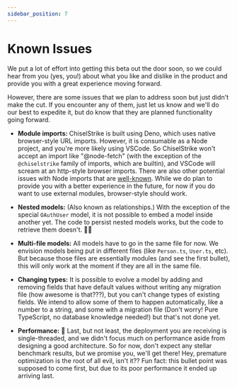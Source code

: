 ```yaml
---
sidebar_position: 7
---
```

# Known Issues

We put a lot of effort into getting this beta out the door soon, so we could
hear from you (yes, you!) about what you like and dislike in the product and
provide you with a great experience moving forward.

However, there are some issues that we plan to address soon but just didn't
make the cut. If you encounter any of them, just let us know and we'll do our
best to expedite it, but do know that they are planned functionality going forward.

* **Module imports:** ChiselStrike is built using Deno, which uses native browser-style URL
imports. However, it is consumable as a Node project, and you're more likely using VSCode.
So ChiselStrike won't accept an import like "@node-fetch" (with the exception of the `@chiselstrike`
family of imports, which are builtin), and VSCode will scream at an http-style browser imports.
There are also other potential issues with Node imports that are [well-known](https://deno.land/manual@v1.16.3/npm_nodejs/compatibility_mode).
While we do plan to provide you with a better experience in the future, for now if you do
want to use external modules, browser-style should work.

* **Nested models:** (Also known as relationships.) With the exception of the special `OAuthUser`
model, it is not possible to embed a model inside another yet. The code to persist nested models
works, but the code to retrieve them doesn't. 🤷‍♂️

* **Multi-file models:** All models have to go in the same file for now. We envision models
being put in different files (like `Person.ts`, `User.ts`, etc). But because those files are
essentially modules (and see the first bullet), this will only work at the moment if they are
all in the same file.

* **Changing types:** It is possible to evolve a model by adding and removing fields that have
default values without writing any migration file (how awesome is that???), but you can't
change types of existing fields. We intend to allow some of them to happen automatically, like
a number to a string, and some with a migration file (Don't worry! Pure TypeScript, no database knowledge needed!)
but that's not done yet.

* **Performance:** 🐌 Last, but not least, the deployment you are receiving is single-threaded, and we didn't
focus much on performance aside from designing a good architecture. So for now, don't expect any stellar
benchmark results, but we promise you, we'll get there! Hey, premature optimization is the root of all evil, isn't it??
Fun fact: this bullet point was supposed to come first, but due to its poor performance it ended up arriving
last.
